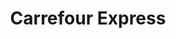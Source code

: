 ---
title: "Carrefour Express"
url: /madrid/carrefour-express-avenida-de-la-ciudad-de-barcelona/
shop: comodidad
---